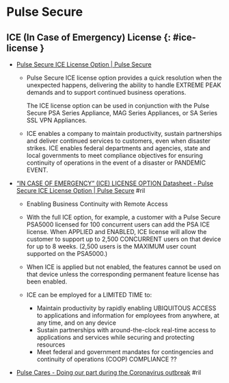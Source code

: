 # Pulse Secure

## ICE (In Case of Emergency) License {: #ice-license }

  - [Pulse Secure ICE License Option \| Pulse Secure](https://www.pulsesecure.net/resource/pulse-secure-ice-license-option/)

      - Pulse Secure ICE license option provides a quick resolution when the unexpected happens, delivering the ability to handle EXTREME PEAK demands and to support continued business operations.

        The ICE license option can be used in conjunction with the Pulse Secure PSA Series Appliance, MAG Series Appliances, or SA Series SSL VPN Appliances.

      - ICE enables a company to maintain productivity, sustain partnerships and deliver continued services to customers, even when disaster strikes. ICE enables federal departments and agencies, state and local governments to meet compliance objectives for ensuring continuity of operations in the event of a disaster or PANDEMIC EVENT.

  - [“IN CASE OF EMERGENCY” (ICE) LICENSE OPTION Datasheet - Pulse Secure ICE License Option \| Pulse Secure](https://www.pulsesecure.net/resource/pulse-secure-ice-license-option/) #ril

      - Enabling Business Continuity with Remote Access

      - With the full ICE option, for example, a customer with a Pulse Secure PSA5000 licensed for 100 concurrent users can add the PSA ICE license. When APPLIED and ENABLED, ICE license will allow the customer to support up to 2,500 CONCURRENT users on that device for up to 8 weeks. (2,500 users is the MAXIMUM user count supported on the PSA5000.)

      - When ICE is applied but not enabled, the features cannot be used on that device unless the corresponding permanent feature license has been enabled.

      - ICE can be employed for a LIMITED TIME to:

          - Maintain productivity by rapidly enabling UBIQUITOUS ACCESS to applications and information for employees from anywhere, at any time, and on any device
          - Sustain partnerships with around-the-clock real-time access to applications and services while securing and protecting resources
          - Meet federal and government mandates for contingencies and continuity of operations (COOP) COMPLIANCE ??

  - [Pulse Cares \- Doing our part during the Coronavirus outbreak](https://www.pulsesecure.net/pulse-cares/) #ril


